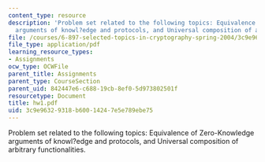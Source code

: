 ```yaml
---
content_type: resource
description: 'Problem set related to the following topics: Equivalence of Zero-Knowledge
  arguments of knowl?edge and protocols, and Universal composition of arbitrary functionalities.'
file: /courses/6-897-selected-topics-in-cryptography-spring-2004/3c9e96329318b60014247e5e789ebe75_hw1.pdf
file_type: application/pdf
learning_resource_types:
- Assignments
ocw_type: OCWFile
parent_title: Assignments
parent_type: CourseSection
parent_uid: 842447e6-c688-19cb-8ef0-5d973802501f
resourcetype: Document
title: hw1.pdf
uid: 3c9e9632-9318-b600-1424-7e5e789ebe75
---
```

Problem set related to the following topics: Equivalence of Zero-Knowledge arguments of knowl?edge and protocols, and Universal composition of arbitrary functionalities.

